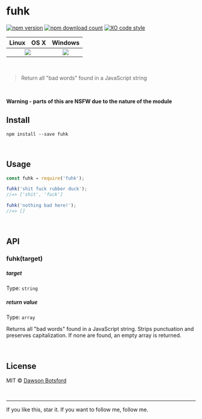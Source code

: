 # fuhk
[![npm version](https://img.shields.io/npm/v/fuhk.svg)](https://www.npmjs.com/package/fuhk)
[![npm download count](http://img.shields.io/npm/dm/fuhk.svg?style=flat)](http://npmjs.org/fuhk)
[![XO code style](https://img.shields.io/badge/code_style-XO-5ed9c7.svg)](https://github.com/sindresorhus/xo)

<table>
  <thead>
    <tr>
      <th>Linux</th>
      <th>OS X</th>
      <th>Windows</th>
    </tr>
  </thead>
  <tbody>
    <tr>
      <td colspan="2" align="center">
        <a href="https://travis-ci.org/dawsonbotsford/fuhk"><img src="https://api.travis-ci.org/dawsonbotsford/fuhk.svg?branch=master"></a>
      </td>
      <td align="center">
        <a href="https://ci.appveyor.com/project/dawsonbotsford/fuhk"><img src="https://ci.appveyor.com/api/projects/status/6tridf5r7sgn74i7?svg=true"></a>
      </td>
    </tr>
  </tbody>
</table>

<br>

> Return all "bad words" found in a JavaScript string

<br>

**Warning - parts of this are NSFW due to the nature of the module**

## Install

```
npm install --save fuhk
```


<br>

## Usage

```js
const fuhk = require('fuhk');

fuhk('shit fuck rubber duck');
//=> ['shit', 'fuck']

fuhk('nothing bad here!');
//=> []
```

<br>

## API

### fuhk(target)

##### target

Type: `string`


##### return value

Type: `array`

Returns all "bad words" found in a JavaScript string. Strips punctuation and preserves capitalization. If none are found, an empty array is returned.

<br>

## License

MIT © [Dawson Botsford](http://dawsonbotsford.com)

<br>

---
If you like this, star it. If you want to follow me, follow me.
